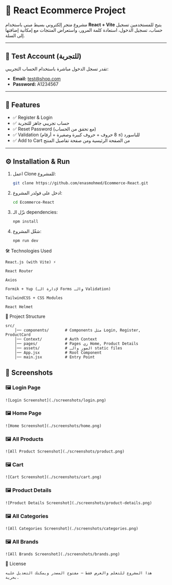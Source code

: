 # 🛒 React Ecommerce Project

مشروع متجر إلكتروني بسيط مبني باستخدام **React + Vite** يتيح للمستخدمين تسجيل حساب، تسجيل الدخول، استعادة كلمة المرور، واستعراض المنتجات مع إمكانية إضافتها إلى السلة.

---

## 🔐 Test Account (للتجربة)

تقدر تسجل الدخول مباشرة باستخدام الحساب التجريبي:

- **Email:** test@shop.com
- **Password:** A1234567

---

## 🚀 Features

- ✅ Register & Login
- ✅ حساب تجريبي جاهز للتجربة
- ✅ Reset Password (مع تحقق من الحساب)
- ✅ Validation للباسورد (≥ 8 حروف + حروف كبيرة وصغيرة + أرقام)
- ✅ Add to Cart من الصفحة الرئيسية ومن صفحة تفاصيل المنتج

---

## ⚙️ Installation & Run

1. اعمل Clone للمشروع:

   ```bash
   git clone https://github.com/enasmohmed/Ecommerce-React.git

   ```

2. ادخل على فولدر المشروع:

    ```bash
   cd Ecommerce-React
   ```

3. نزّل الـ dependencies:

    ```bash
   npm install
   ```

4. شغّل المشروع:

    ```bash
   npm run dev
   ```

🛠️ Technologies Used

    React.js (with Vite) ⚡

    React Router

    Axios

    Formik + Yup (لإدارة الـ Forms والـ Validation)

    TailwindCSS + CSS Modules

    React Helmet

📂 Project Structure

    src/
        │── components/       # Components مثل Login, Register, ProductCard
        │── Context/          # Auth Context
        │── pages/            # Pages زي Home, Product Details
        │── assets/           # الصور والـ static files
        │── App.jsx           # Root Component
        │── main.jsx          # Entry Point




## 📸 Screenshots

### 🖼️ Login Page

    ![Login Screenshot](./screenshots/login.png)

### 🖼️ Home Page

    ![Home Screenshot](./screenshots/home.png)

### 🖼️ All Products

    ![All Product Screenshot](./screenshots/product.png)

### 🖼️ Cart

    ![Cart Screenshot](./screenshots/cart.png)

### 🖼️ Product Details

    ![Product Details Screenshot](./screenshots/product-details.png)

### 🖼️ All Categories

    ![All Categories Screenshot](./screenshots/categories.png)

### 🖼️ All Brands

    ![All Brands Screenshot](./screenshots/brands.png)




📄 License

    هذا المشروع للتعلم والعرض فقط – مفتوح المصدر ويمكنك التعديل عليه بحرية.
